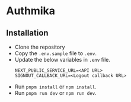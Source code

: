 # Authmika

## Installation

- Clone the repository
- Copy the `.env.sample` file to `.env`.
- Update the below variables in `.env` file.
  ```
  NEXT_PUBLIC_SERVICE_URL=<API URL>
  SIGNOUT_CALLBACK_URL=<Logout callback URL>
  ```
- Run `pnpm install` or `npm install`.
- Run `pnpm run dev` or `npm run dev`.

